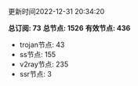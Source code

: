 更新时间2022-12-31 20:34:20

**总订阅: 73**
**总节点: 1526**
**有效节点: 436**
- trojan节点: 43
- ss节点: 155
- v2ray节点: 235
- ssr节点: 3
